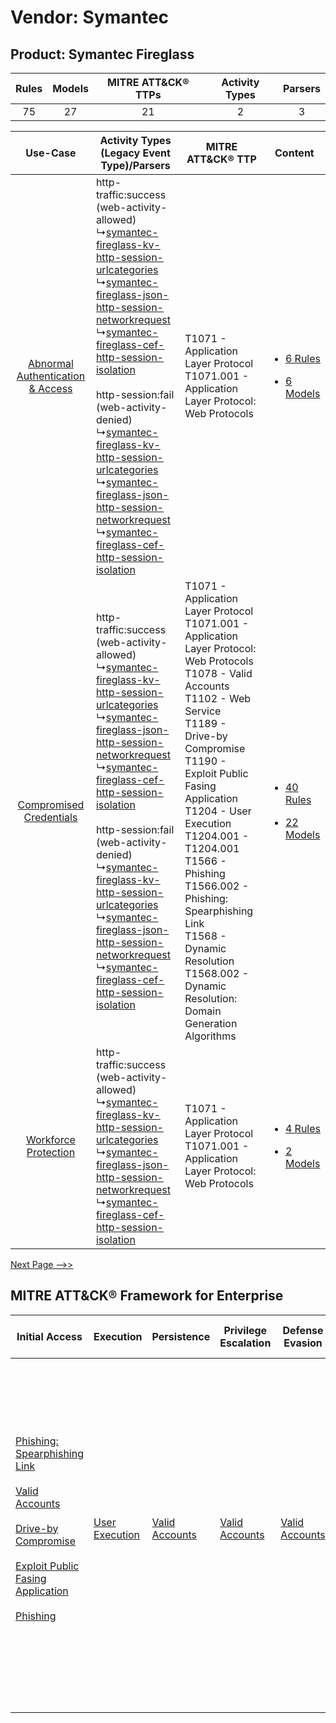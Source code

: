 Vendor: Symantec
================
Product: Symantec Fireglass
---------------------------
| Rules | Models | MITRE ATT&CK® TTPs | Activity Types | Parsers |
|:-----:|:------:|:------------------:|:--------------:|:-------:|
|  75   |   27   |         21         |       2        |    3    |

|    Use-Case    | Activity Types (Legacy Event Type)/Parsers    | MITRE ATT&CK® TTP    | Content    |
|:----:| ---- | ---- | ---- |
| [Abnormal Authentication & Access](../../../UseCases/uc_abnormal_authentication_&_access.md) |  http-traffic:success (web-activity-allowed)<br> ↳[symantec-fireglass-kv-http-session-urlcategories](Ps/pC_symantecfireglasskvhttpsessionurlcategories.md)<br> ↳[symantec-fireglass-json-http-session-networkrequest](Ps/pC_symantecfireglassjsonhttpsessionnetworkrequest.md)<br> ↳[symantec-fireglass-cef-http-session-isolation](Ps/pC_symantecfireglasscefhttpsessionisolation.md)<br><br> http-session:fail (web-activity-denied)<br> ↳[symantec-fireglass-kv-http-session-urlcategories](Ps/pC_symantecfireglasskvhttpsessionurlcategories.md)<br> ↳[symantec-fireglass-json-http-session-networkrequest](Ps/pC_symantecfireglassjsonhttpsessionnetworkrequest.md)<br> ↳[symantec-fireglass-cef-http-session-isolation](Ps/pC_symantecfireglasscefhttpsessionisolation.md)<br> | T1071 - Application Layer Protocol<br>T1071.001 - Application Layer Protocol: Web Protocols<br>    | [<ul><li>6 Rules</li></ul><ul><li>6 Models</li></ul>](RM/r_m_symantec_symantec_fireglass_Abnormal_Authentication_&_Access.md) |
|          [Compromised Credentials](../../../UseCases/uc_compromised_credentials.md)          |  http-traffic:success (web-activity-allowed)<br> ↳[symantec-fireglass-kv-http-session-urlcategories](Ps/pC_symantecfireglasskvhttpsessionurlcategories.md)<br> ↳[symantec-fireglass-json-http-session-networkrequest](Ps/pC_symantecfireglassjsonhttpsessionnetworkrequest.md)<br> ↳[symantec-fireglass-cef-http-session-isolation](Ps/pC_symantecfireglasscefhttpsessionisolation.md)<br><br> http-session:fail (web-activity-denied)<br> ↳[symantec-fireglass-kv-http-session-urlcategories](Ps/pC_symantecfireglasskvhttpsessionurlcategories.md)<br> ↳[symantec-fireglass-json-http-session-networkrequest](Ps/pC_symantecfireglassjsonhttpsessionnetworkrequest.md)<br> ↳[symantec-fireglass-cef-http-session-isolation](Ps/pC_symantecfireglasscefhttpsessionisolation.md)<br> | T1071 - Application Layer Protocol<br>T1071.001 - Application Layer Protocol: Web Protocols<br>T1078 - Valid Accounts<br>T1102 - Web Service<br>T1189 - Drive-by Compromise<br>T1190 - Exploit Public Fasing Application<br>T1204 - User Execution<br>T1204.001 - T1204.001<br>T1566 - Phishing<br>T1566.002 - Phishing: Spearphishing Link<br>T1568 - Dynamic Resolution<br>T1568.002 - Dynamic Resolution: Domain Generation Algorithms<br> | [<ul><li>40 Rules</li></ul><ul><li>22 Models</li></ul>](RM/r_m_symantec_symantec_fireglass_Compromised_Credentials.md)        |
|    [Workforce Protection](../../../UseCases/uc_workforce_protection.md)    |  http-traffic:success (web-activity-allowed)<br> ↳[symantec-fireglass-kv-http-session-urlcategories](Ps/pC_symantecfireglasskvhttpsessionurlcategories.md)<br> ↳[symantec-fireglass-json-http-session-networkrequest](Ps/pC_symantecfireglassjsonhttpsessionnetworkrequest.md)<br> ↳[symantec-fireglass-cef-http-session-isolation](Ps/pC_symantecfireglasscefhttpsessionisolation.md)<br>    | T1071 - Application Layer Protocol<br>T1071.001 - Application Layer Protocol: Web Protocols<br>    | [<ul><li>4 Rules</li></ul><ul><li>2 Models</li></ul>](RM/r_m_symantec_symantec_fireglass_Workforce_Protection.md)    |
[Next Page -->>](2_ds_symantec_symantec_fireglass.md)

MITRE ATT&CK® Framework for Enterprise
--------------------------------------
| Initial Access                                                                                                                                                                                                                                                                                                                                                                      | Execution                                                           | Persistence                                                         | Privilege Escalation                                                | Defense Evasion                                                     | Credential Access | Discovery | Lateral Movement                                                            | Collection | Command and Control                                                                                                                                                                                                                                                                                                                                                                                                                                                                                                                                                        | Exfiltration                                                                                                                                                                                                                                                                             | Impact                                                                  |
| ----------------------------------------------------------------------------------------------------------------------------------------------------------------------------------------------------------------------------------------------------------------------------------------------------------------------------------------------------------------------------------- | ------------------------------------------------------------------- | ------------------------------------------------------------------- | ------------------------------------------------------------------- | ------------------------------------------------------------------- | ----------------- | --------- | --------------------------------------------------------------------------- | ---------- | -------------------------------------------------------------------------------------------------------------------------------------------------------------------------------------------------------------------------------------------------------------------------------------------------------------------------------------------------------------------------------------------------------------------------------------------------------------------------------------------------------------------------------------------------------------------------- | ---------------------------------------------------------------------------------------------------------------------------------------------------------------------------------------------------------------------------------------------------------------------------------------- | ----------------------------------------------------------------------- |
| [Phishing: Spearphishing Link](https://attack.mitre.org/techniques/T1566/002)<br><br>[Valid Accounts](https://attack.mitre.org/techniques/T1078)<br><br>[Drive-by Compromise](https://attack.mitre.org/techniques/T1189)<br><br>[Exploit Public Fasing Application](https://attack.mitre.org/techniques/T1190)<br><br>[Phishing](https://attack.mitre.org/techniques/T1566)<br><br> | [User Execution](https://attack.mitre.org/techniques/T1204)<br><br> | [Valid Accounts](https://attack.mitre.org/techniques/T1078)<br><br> | [Valid Accounts](https://attack.mitre.org/techniques/T1078)<br><br> | [Valid Accounts](https://attack.mitre.org/techniques/T1078)<br><br> |                   |           | [Internal Spearphishing](https://attack.mitre.org/techniques/T1534)<br><br> |            | [Web Service](https://attack.mitre.org/techniques/T1102)<br><br>[Application Layer Protocol: Web Protocols](https://attack.mitre.org/techniques/T1071/001)<br><br>[Dynamic Resolution](https://attack.mitre.org/techniques/T1568)<br><br>[Dynamic Resolution: Domain Generation Algorithms](https://attack.mitre.org/techniques/T1568/002)<br><br>[Proxy: Multi-hop Proxy](https://attack.mitre.org/techniques/T1090/003)<br><br>[Application Layer Protocol](https://attack.mitre.org/techniques/T1071)<br><br>[Proxy](https://attack.mitre.org/techniques/T1090)<br><br> | [Exfiltration Over C2 Channel](https://attack.mitre.org/techniques/T1041)<br><br>[Exfiltration Over Web Service: Exfiltration to Cloud Storage](https://attack.mitre.org/techniques/T1567/002)<br><br>[Exfiltration Over Web Service](https://attack.mitre.org/techniques/T1567)<br><br> | [Resource Hijacking](https://attack.mitre.org/techniques/T1496)<br><br> |